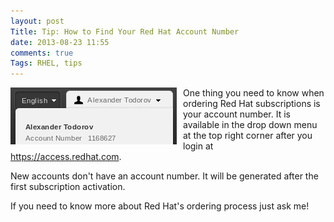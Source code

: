 ```yaml
---
layout: post
Title: Tip: How to Find Your Red Hat Account Number
date: 2013-08-23 11:55
comments: true
Tags: RHEL, tips
---
```


<img src="/images/redhat_account_number.png" style="float:left;display:inline-block;margin-right:10px;" />

One thing you need to know when ordering Red Hat subscriptions is your
account number. It is available in the drop down menu at the top right
corner after you login at <https://access.redhat.com>.

New accounts don't have an account number. It will be generated after
the first subscription activation.

If you need to know more about Red Hat's ordering process just ask me!
